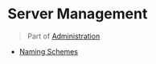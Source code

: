 # Server Management
> Part of [Administration](/Admin/Index.md)

- [Naming Schemes](/Admin/ServerManagement/NamingSchemes.md)
